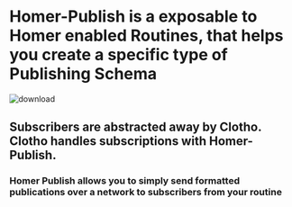 # Homer-Publish is a exposable to Homer enabled Routines, that helps you create a specific type of Publishing Schema
![download](https://user-images.githubusercontent.com/107733608/174743369-b4d7f2a3-4874-4df9-afa0-a8197806d928.jpg)
## Subscribers are abstracted away by Clotho. Clotho handles subscriptions with Homer-Publish.
### Homer Publish allows you to simply send formatted publications over a network to subscribers from your routine



